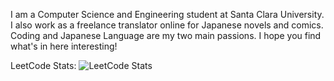 I am a Computer Science and Engineering student at Santa Clara University.
I also work as a freelance translator online for Japanese novels and comics.
Coding and Japanese Language are my two main passions. 
I hope you find what's in here interesting!

LeetCode Stats:
![LeetCode Stats](https://leetcode.card.workers.dev/mugichoco?theme=default&font=baloo&extension=null)
